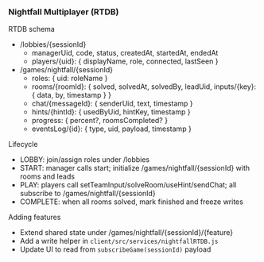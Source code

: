### Nightfall Multiplayer (RTDB)

RTDB schema
- /lobbies/{sessionId}
  - managerUid, code, status, createdAt, startedAt, endedAt
  - players/{uid}: { displayName, role, connected, lastSeen }
- /games/nightfall/{sessionId}
  - roles: { uid: roleName }
  - rooms/{roomId}: { solved, solvedAt, solvedBy, leadUid, inputs/{key}: { data, by, timestamp } }
  - chat/{messageId}: { senderUid, text, timestamp }
  - hints/{hintId}: { usedByUid, hintKey, timestamp }
  - progress: { percent?, roomsCompleted? }
  - eventsLog/{id}: { type, uid, payload, timestamp }

Lifecycle
- LOBBY: join/assign roles under /lobbies
- START: manager calls start; initialize /games/nightfall/{sessionId} with rooms and leads
- PLAY: players call setTeamInput/solveRoom/useHint/sendChat; all subscribe to /games/nightfall/{sessionId}
- COMPLETE: when all rooms solved, mark finished and freeze writes

Adding features
- Extend shared state under /games/nightfall/{sessionId}/{feature}
- Add a write helper in `client/src/services/nightfallRTDB.js`
- Update UI to read from `subscribeGame(sessionId)` payload


